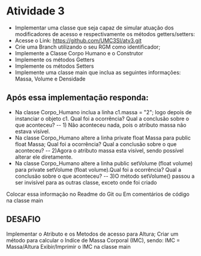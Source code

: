 # Atividade 3

- Implementar uma classe que seja capaz de simular atuação dos modificadores de acesso e respectivamente os métodos getters/setters: 
- Acesse o Link: https://github.com/UMC3SI/atv3.git
- Crie uma Branch utilizando o seu RGM como identificador;
- Implemente a Classe Corpo Humano e o Construtor  
- Implemente os métodos Getters
- Implemente os métodos Setters
- Implemente uma classe main que inclua as seguintes informações: Massa, Volume e Densidade



## Após essa implementação responda:

- Na classe Corpo_Humano inclua a linha c1.massa = "2"; logo depois de instanciar o objeto c1. Qual foi a ocorrência? Qual a conclusão sobre o que aconteceu?
-- 1) Não aconteceu nada, pois o atributo massa não estava visível.
- Na classe Corpo_Humano altere a linha private float Massa para public float Massa; Qual foi a ocorrência? Qual a conclusão sobre o que aconteceu?
-- 2)Agora o atributo massa esta visível, sendo possível alterar ele diretamente.
- Na classe Corpo_Humano altere a linha public setVolume (float volume) para private setVolume (float volume).Qual foi a ocorrência? Qual a conclusão sobre o que aconteceu?
-- 3)O método setVolume() passou a ser invisível para as outras classe, exceto onde foi criado


Colocar essa informação no Readme do Git ou Em comentários de código na classe main


## DESAFIO

Implementar o Atributo e os Metodos de acesso para Altura;
Criar um método para calcular o Indíce de Massa Corporal (IMC), sendo:
IMC = Massa/Altura
Exibir/Imprimir o IMC na classe main


